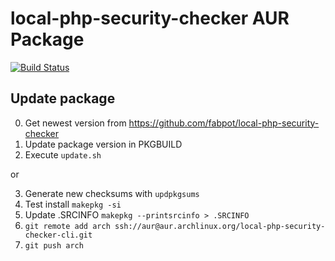 # local-php-security-checker AUR Package
[![Build Status](https://app.travis-ci.com/famoser/local-php-security-checker-aur.svg?branch=master)](https://app.travis-ci.com/famoser/local-php-security-checker-aur)

## Update package

0. Get newest version from https://github.com/fabpot/local-php-security-checker
1. Update package version in PKGBUILD
2. Execute `update.sh`

or 

3. Generate new checksums with `updpkgsums`
4. Test install `makepkg -si`
5. Update .SRCINFO `makepkg --printsrcinfo > .SRCINFO`
6. `git remote add arch ssh://aur@aur.archlinux.org/local-php-security-checker-cli.git`
7. `git push arch`
